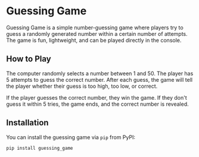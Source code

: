 # Guessing Game

Guessing Game is a simple number-guessing game where players try to guess a randomly generated number within a certain number of attempts. The game is fun, lightweight, and can be played directly in the console.

## How to Play

The computer randomly selects a number between 1 and 50. The player has 5 attempts to guess the correct number. After each guess, the game will tell the player whether their guess is too high, too low, or correct.

If the player guesses the correct number, they win the game. If they don't guess it within 5 tries, the game ends, and the correct number is revealed.

## Installation

You can install the guessing game via `pip` from PyPI:

```bash
pip install guessing_game

